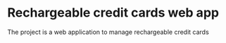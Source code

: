 # Rechargeable credit cards web app 
The project is a web application to manage rechargeable credit cards
